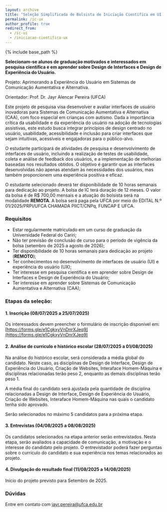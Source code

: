 ```yaml
---
layout: archive
title: "Seleção Simplificada de Bolsista de Iniciação Científica em UI e UX"
permalink: /ic-ux
author_profile: true
redirect_from:
  - /ic-ui
  - /iniciacao-cientifica-ux
---
```


{% include base_path %}

**Selecionam-se alunos de graduação motivados e interessados em pesquisa científica e em aprender sobre Design de Interfaces e Design de Experiência do Usuário.**

Projeto:  Aprimorando a Experiência do Usuário em Sistemas de Comunicação Aumentativa e Alternativa. 

Orientador: Prof. Dr. Jayr Alencar Pereira (UFCA)

Este projeto de pesquisa visa desenvolver e avaliar interfaces de usuário inovadoras para Sistemas de Comunicação Aumentativa e Alternativa (CAA), com foco especial em crianças com autismo. Dada a importância crítica da usabilidade e da experiência do usuário na adoção de tecnologias assistivas, este estudo busca integrar princípios de design centrado no usuário, usabilidade, acessibilidade e inclusão para criar interfaces que sejam intuitivas, acessíveis e engajadoras para o público-alvo.

O estudante participará de atividades de pesquisa e desenvolvimento de interfaces de usuário, incluindo a realização de testes de usabilidade, coleta e análise de feedback dos usuários, e a implementação de melhorias baseadas nos resultados obtidos. O objetivo é garantir que as interfaces desenvolvidas não apenas atendam às necessidades dos usuários, mas também proporcionem uma experiência positiva e eficaz.

O estudante selecionado deverá ter disponibilidade de 10 horas semanais para dedicação ao projeto. A bolsa de IC terá duração de 12 meses. O valor da bolsa é de R$ 700,00 mensais e a atuação do bolsista será na modalidade **REMOTA**. A bolsa será paga pela UFCA por meio do EDITAL N.º 01/2025/PRPI/UFCA CHAMADA PIICT/CNPq, FUNCAP E UFCA.


### Requisitos
* Estar regularmente matriculado em um curso de graduação da Universidade Federal do Cariri;
* Não ter previsão de conclusão de curso para o período de vigência da bolsa (setembro de 2025 a agosto de 2026);
* Ter disponibilidade de 10 horas semanais para dedicação ao projeto (**REMOTO**);
* Ter conhecimentos no desenvolvimento de interfaces de usuário (UI) e experiência do usuário (UX);
* Ter interesse em pesquisa científica e em aprender sobre Design de Interfaces e Design de Experiência do Usuário;
* Ter interesse em aprender sobre Sistemas de Comunicação Aumentativa e Alternativa (CAA);

### Etapas da seleção:
#### 1. Inscrição (08/07/2025 a 25/07/2025)

Os interessados devem preencher o formulário de inscrição disponível em: [https://forms.gle/e1CgkxyVnDnrXJeq9](https://forms.gle/e1CgkxyVnDnrXJeq9)

#### 2. Análise de currículo e histórico escolar (28/07/2025 a 01/08/2025)

Na análise do histórico escolar, será considerada a média global do candidato. Neste caso, as disciplinas de Design de Interface, Design de Experiência do Usuário, Criação de Websites, Interaface Homem-Máquina e disciplinas relacionadas terão peso 2, enquanto as demais disciplinas terão peso 1.

A média final do candidato será ajustada pela quantidade de disciplina relacionadas a Design de Interface, Design de Experiência do Usuário, Criação de Websites, Interaface Homem-Máquina nas quais o candidato tenha sido aprovado.

Serão selecionados no máximo 5 candidatos para a próxima etapa.

#### 3. Entrevistas (04/08/2025 a 08/08/2025)

Os candidatos selecionados na etapa anterior serão entrevistados. Nesta etapa, serão avaliados a capacidade de comunicação, a motivação e o interesse do candidato pelo projeto. O entrevistador poderá fazer perguntas sobre o currículo do candidato e sua experiência nos temas relacionados ao projeto.

#### 4. Divulgação do resultado final (11/08/2025 a 14/08/2025)

Início do projeto previsto para Setembro de 2025.

### Dúvidas

Entre em contato com [jayr.pereira@ufca.edu.br](mailto:jayr.pereira@ufca.edu.br)
